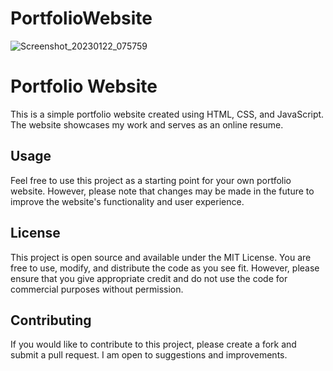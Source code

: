 # PortfolioWebsite
![Screenshot_20230122_075759](https://user-images.githubusercontent.com/30635422/215338003-9b208f3b-9747-42f7-9f06-31680dc450f2.png)
# Portfolio Website

This is a simple portfolio website created using HTML, CSS, and JavaScript. The website showcases my work and serves as an online resume.

## Usage

Feel free to use this project as a starting point for your own portfolio website. However, please note that changes may be made in the future to improve the website's functionality and user experience.

## License

This project is open source and available under the MIT License. You are free to use, modify, and distribute the code as you see fit. However, please ensure that you give appropriate credit and do not use the code for commercial purposes without permission.

## Contributing

If you would like to contribute to this project, please create a fork and submit a pull request. I am open to suggestions and improvements.
